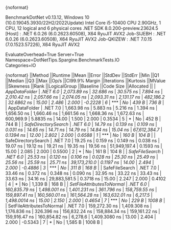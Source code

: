 {noformat}

BenchmarkDotNet v0.13.12, Windows 10 (10.0.19045.3930/22H2/2022Update)
Intel Core i5-10400 CPU 2.90GHz, 1 CPU, 12 logical and 6 physical cores
.NET SDK 8.0.200-preview.23624.5
  [Host]     : .NET 6.0.26 (6.0.2623.60508), X64 RyuJIT AVX2
  Job-SIJEBH : .NET 6.0.26 (6.0.2623.60508), X64 RyuJIT AVX2
  Job-QKIZEW : .NET 7.0.15 (7.0.1523.57226), X64 RyuJIT AVX2

EvaluateOverhead=True  Server=True  Namespace=DotNetTips.Spargine.BenchmarkTests.IO  
Categories=IO  

{noformat}
||Method                    ||Runtime  ||Mean          ||Error        ||StdDev       ||StdErr     ||Min           ||Q1            ||Median        ||Q3            ||Max           ||Op/s         ||CI99.9% Margin ||Iterations ||Kurtosis ||MValue ||Skewness ||Rank ||LogicalGroup ||Baseline ||Code Size ||Allocated ||
| *AppDataFolder*             | *.NET 6.0* |   *2,073.89 ns* |    *32.686 ns* |    *30.575 ns* |   *7.894 ns* |   *2,010.42 ns* |   *2,057.66 ns* |   *2,074.05 ns* |   *2,093.31 ns* |   *2,131.17 ns* |    *482,186.2* |     *32.6862 ns* |      *15.00* |    *2.486* |  *2.000* |  *-0.2228* |    *6* | ***            | *No*       |     *439 B* |     *736 B* |
| AppDataFolder             | .NET 7.0 |   1,663.98 ns |     5.883 ns |     5.216 ns |   1.394 ns |   1,656.50 ns |   1,660.46 ns |   1,661.56 ns |   1,668.36 ns |   1,672.63 ns |    600,969.9 |      5.8835 ns |      14.00 |    1.500 |  2.000 |   0.3534 |    5 | *            | No       |     452 B |     744 B |
| *SafeDirectorySearch*       | *.NET 6.0* |      *14.79 ns* |     *0.139 ns* |     *0.109 ns* |   *0.031 ns* |      *14.65 ns* |      *14.71 ns* |      *14.79 ns* |      *14.84 ns* |      *15.04 ns* | *67,612,384.7* |      *0.1394 ns* |      *12.00* |    *2.802* |  *2.000* |   *0.6588* |    *1* | ***            | *No*       |     *160 B* |     *104 B* |
| SafeDirectorySearch       | .NET 7.0 |      19.25 ns |     0.159 ns |     0.149 ns |   0.038 ns |      19.07 ns |      19.12 ns |      19.21 ns |      19.35 ns |      19.56 ns | 51,949,197.4 |      0.1593 ns |      15.00 |    2.085 |  2.000 |   0.5500 |    2 | *            | No       |     161 B |     104 B |
| *SafeFileSearch*            | *.NET 6.0* |      *25.53 ns* |     *0.120 ns* |     *0.106 ns* |   *0.028 ns* |      *25.30 ns* |      *25.49 ns* |      *25.56 ns* |      *25.59 ns* |      *25.71 ns* | *39,173,210.0* |      *0.1197 ns* |      *14.00* |    *2.494* |  *2.000* |  *-0.4886* |    *3* | ***            | *No*       |     *311 B* |     *168 B* |
| SafeFileSearch            | .NET 7.0 |      33.46 ns |     0.372 ns |     0.348 ns |   0.090 ns |      32.95 ns |      33.22 ns |      33.43 ns |      33.63 ns |      34.16 ns | 29,883,581.5 |      0.3718 ns |      15.00 |    2.247 |  2.000 |   0.4102 |    4 | *            | No       |   1,339 B |     168 B |
| *SetFileAttributesToNormal* | *.NET 6.0* | *160,835.79 ns* | *1,498.001 ns* | *1,401.231 ns* | *361.796 ns* | *158,759.55 ns* | *159,897.41 ns* | *160,560.01 ns* | *161,564.28 ns* | *163,632.01 ns* |      *6,217.5* |  *1,498.0014 ns* |      *15.00* |    *2.150* |  *2.000* |   *0.4654* |    *7* | ***            | *No*       |     *229 B* |    *1008 B* |
| SetFileAttributesToNormal | .NET 7.0 | 159,272.30 ns | 1,409.308 ns | 1,176.836 ns | 326.396 ns | 156,832.24 ns | 158,884.34 ns | 159,161.22 ns | 159,916.47 ns | 160,854.82 ns |      6,278.6 |  1,409.3080 ns |      13.00 |    2.404 |  2.000 |  -0.5343 |    7 | *            | No       |   1,585 B |    1008 B |
